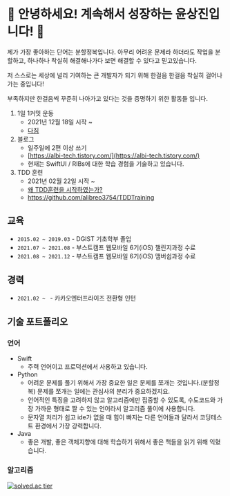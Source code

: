 <!--
**alibreo3754/alibreo3754** is a ✨ _special_ ✨ repository because its `README.md` (this file) appears on your GitHub profile.

Here are some ideas to get you started:

- 🔭 I’m currently working on ...
- 🌱 I’m currently learning ...
- 👯 I’m looking to collaborate on ...
- 🤔 I’m looking for help with ...
- 💬 Ask me about ...
- 📫 How to reach me: ...
- 😄 Pronouns: ...
- ⚡ Fun fact: ...
-->

# 👋 안녕하세요! 계속해서 성장하는 윤상진입니다! 👋 
제가 가장 좋아하는 단어는 분할정복입니다. 아무리 어려운 문제라 하더라도 작업을 분할하고, 하나하나 착실히 해결해나가다 보면 해결할 수 있다고 믿고있습니다.

저 스스로는 세상에 널리 기여하는 큰 개발자가 되기 위해 한걸음 한걸음 착실히 걸어나가는 중입니다!

부족하지만 한걸음씩 꾸준히 나아가고 있다는 것을 증명하기 위한 활동들 입니다.

1. 1일 1커밋 운동
    - 2021년 12월 18일 시작 ~
    - [다짐](https://albi-tech.tistory.com/51)
2. 블로그
    - 일주일에 2편 이상 쓰기
    - [https://albi-tech.tistory.com/](https://albi-tech.tistory.com/)
    - 현재는 SwiftUI / RIBs에 대한 학습 경험을 기술하고 있습니다.
3. TDD 훈련
    - 2021년 02월 22일 시작 ~
    - [왜 TDD훈련을 시작하였는가?](https://albi-tech.tistory.com/88)
    - https://github.com/alibreo3754/TDDTraining
## 교육
- `2015.02 ~ 2019.03` - DGIST 기초학부 졸업
- `2021.07 ~ 2021.08` - 부스트캠프 웹모바일 6기(iOS) 챌린지과정 수료
- `2021.08 ~ 2021.12` - 부스트캠프 웹모바일 6기(iOS) 맴버쉽과정 수료

## 경력
- `2021.02 ~ ` - 카카오엔터프라이즈 전환형 인턴

## 기술 포트폴리오

### 언어
- Swift
    - 주력 언어이고 프로덕션에서 사용하고 있습니다. 
- Python
    - 어려운 문제를 풀기 위해서 가장 중요한 일은 문제를 쪼개는 것입니다.(분할정복) 문제를 쪼개는 일에는 관심사의 분리가 중요하겠지요.
    - 언어적인 특징을 고려하지 않고 알고리즘에만 집중할 수 있도록, 수도코드와 가장 가까운 형태로 짤 수 있는 언어라서 알고리즘 풀이에 사용합니다.
    - 문자열 처리가 쉽고 ide가 없을 때 힘이 빠지는 다른 언어들과 달라서 코딩테스트 환경에서 가장 강력합니다.
- Java
    - 좋은 개발, 좋은 객체지향에 대해 학습하기 위해서 좋은 책들을 읽기 위해 익혔습니다.
 
### 알고리즘
[![solved.ac tier](http://mazassumnida.wtf/api/v2/generate_badge?boj=albireo3754)](https://solved.ac/albireo3754)


